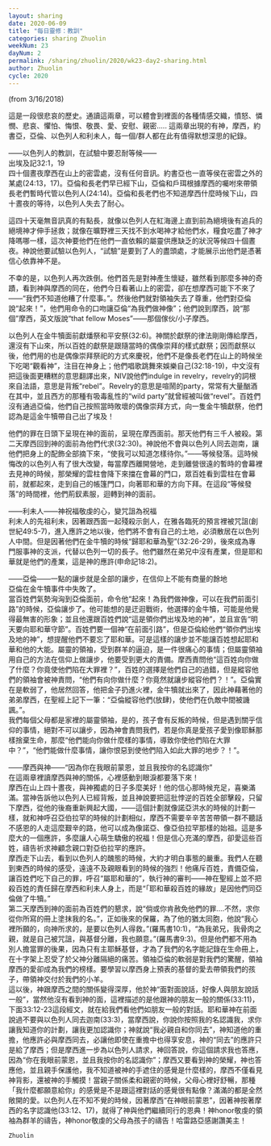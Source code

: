 ```yaml
---
layout: sharing
date: 2020-06-09
title: "每日靈修：教訓"
categories: sharing Zhuolin
weekNum: 23
dayNum: 2
permalink: /sharing/zhuolin/2020/wk23-day2-sharing.html
author: Zhuolin
cycle: 2020
---
```


(from 3/16/2018)

這是一段很悲哀的歷史。通讀這兩章，可以體會到裡面的各種情感交織，憤怒、憐憫、悲哀、懼怕、悔恨、敬畏、愛、安慰、親密..... 這兩章出現的有神，摩西，約書亞，亞倫、以色列人和利未人，每一個/群人都在此有值得默想深思的紀錄。  

——以色列人的教訓，在試驗中要忍耐等候——  
出埃及記32:1，19  
四十個晝夜摩西在山上的密雲處，沒有任何音訊。約書亞也一直等侯在密雲之外的某處(24:13，17)。亞倫和長老們早已經下山，亞倫和戶珥根據摩西的囑咐來帶領長老們暫時代管以色列人(24:14)。亞倫和長老們也不知道摩西什麼時候下山，四十晝夜的等待，以色列人失去了耐心。  

這四十天毫無音訊真的有點長，就像以色列人在紅海邊上直到前為絕境後有追兵的絕境神才伸手拯救；就像在曠野裡三天找不到水喝神才給他們水，糧食吃盡了神才降嗎哪一樣，這次神要他們在他們一直依賴的屬靈供應缺乏的狀況等候四十個晝夜。神說他要試驗以色列人，“試驗”是要到了人的盡頭處，才能展示出他們是憑著信心依靠神不是。  

不幸的是，以色列人再次跌倒。他們首先是對神產生懷疑，雖然看到那麼多神的奇蹟，看到神與摩西的同在，他們今日看著山上的密雲，卻在想摩西可能下不來了——“我們不知道他糟了什麼事。”。然後他們就對領袖失去了尊重，他們對亞倫說“起來！”，他們用命令的口吻讓亞倫“為我們做神像”；他們說到摩西，說“那個”摩西，英文版說“that fellow Moses”——那個傢伙/小子摩西。  

以色列人在金牛犢面前獻燔祭和平安祭(32:6)。神關於獻祭的律法剛剛傳給摩西，還沒有下山來，所以百姓的獻祭是跟隨當時的偶像崇拜的樣式獻祭；因而獻祭以後，他們用的也是偶像崇拜祭祀的方式來慶祝，他們不是像長老們在山上的時候坐下吃喝“觀看神”，注目在神身上；他們唱歌跳舞來娛樂自己(32:18-19)，中文沒有把這後面更糟糕的意思翻譯出來，NIV說他們indulge in revelry，revelry的詞根來自法語，意思是背叛“rebel”。Revelry的意思是喧鬧的party，常常有大量酗酒在其中，並且西方的那種有吸毒亂性的“wild party”就曾經被叫做“revel”。百姓們沒有通過亞倫，他們自己按照當時敗壞的偶像崇拜方式，向一隻金牛犢獻祭，他們認為是這金牛犢帶自己出了埃及！  

他們的罪在日頭下呈現在神的面前，呈現在摩西面前。那天他們有三千人被殺。第二天摩西回到神的面前為他們代求(32:30)。神說他不會與以色列人同去迦南，讓他們把身上的配飾全部摘下來，“使我可以知道怎樣待你。”——等候發落。這時候悔改的以色列人有了很大改變，每當摩西離開營地，走到離營很遠的暫時的會幕裡去見神的時候，那榮耀的雲柱會降下來擋在會幕的門口，眾百姓看到雲柱在會幕前，就都起來，走到自己的帳篷門口，向著耶和華的方向下拜。在這段“等候發落”的時間裡，他們荊釵素服，迴轉到神的面前。  

——利未人——神祝福敬虔的心，變咒詛為祝福  
利未人的先祖利未，因著跟西面一起殘殺示劍人，在雅各臨死的預言裡被咒詛(創世紀49:5-7)，進入應許之地以後，他們將不會有自己的土地，必須散居在以色列人中間。但是因著他們在金牛犢的時候“歸耶和華為聖”(32:26-29)，後來成為專門服事神的支派，代替以色列一切的長子。他們雖然在弟兄中沒有產業，但是耶和華就是他們的產業，這是神的應許(申命記18:2)。  

——亞倫——一點的讓步就是全部的讓步，在信仰上不能有商量的餘地  
亞倫在金牛犢事件中失敗了。  
當百姓們氣勢洶洶到亞倫面前，命令他“起來！為我們做神像，可以在我們前面引路”的時候，亞倫讓步了。他可能想的是迂迴戰術，他選擇的金牛犢，可能是他覺得最無害的形象；並且他還跟百姓們說“這是領你們出埃及地的神”，並且宣告“明天要向耶和華守節”。百姓們要一個神“在前面引路”，但是亞倫給他們“領你們出埃及地的神”，想提醒他們不要忘了耶和華。可是這樣的讓步並不能讓百姓想起耶和華和他的大能。屬靈的領袖，受到群羊的逼迫，是一件很痛心的事情；但屬靈領袖用自己的方法在信仰上做讓步，他要受到更大的責備。摩西責問他“這百姓向你做了什麼？你竟使他們陷在大罪裡？”，百姓的選擇是他們自己的過錯，但是縱容他們的領袖會被神責問，“他們有向你做什麼？你竟然就讓步縱容他們？！”。亞倫實在是軟弱了，他居然回答，他把金子扔進火裡，金牛犢就出來了，因此神藉著他的弟弟摩西，在聖經上記下一筆：“亞倫縱容他們(放肆)，使他們在仇敵中間被譏諷。”。  
我們每個父母都是家裡的屬靈領袖，是的，孩子會有反叛的時候，但是遇到關乎信仰的事情，絕對不可以讓步，因為神會責問我們，若是你真是愛孩子愛到像耶穌那樣捨棄生命，那麼“他們能向你做什麼樣的事情，導致你使他們陷在大罪中？”，“他們能做什麼事情，讓你恨惡到使他們陷入如此大罪的地步？！”。  

——摩西與神——“因為你在我眼前蒙恩，並且我按你的名認識你”  
在這兩章裡讀摩西與神的關係，心裡感動到眼淚都要落下來！  
摩西在山上四十晝夜，與神獨處的日子多麼美好！他的信心那時候充足，喜樂滿滿。當神告訴他以色列人已經背叛，並且神說要把這批悖逆的百姓全部擊殺，只留下摩西，從他的後裔重新興起大國，——這個計劃就像諾亞洪水的時候的計劃一樣，就和神呼召亞伯拉罕的時候的計劃相似，摩西不需要辛辛苦苦帶領一群不聽話不感恩的人走這麼艱辛的路，他可以成為像諾亞、像亞伯拉罕那樣的始祖。這是多麼大的一個應許，多麼讓人心萌生驕傲的祝福！但是信心充滿的摩西，卻愛這些百姓，禱告祈求神顧念親口對亞伯拉罕的應許。  
摩西走下山去，看到以色列人的醜態的時候，大約才明白事態的嚴重。我們人在聽到東西的時候的感受，遠遠不及親眼看到的時候的強烈！他痛斥百姓，責備亞倫，讓百姓們吃下自己的罪，呼召“屬耶和華的”，執行神的審判——神在聖經上並不把殺百姓的責任歸在摩西和利未人身上，而是“「耶和華殺百姓的緣故」是因他們同亞倫做了牛犢。”  
第二天摩西到神的面前為百姓們的懇求，說“倘或你肯赦免他們的罪....不然，求你從你所寫的冊上塗抹我的名。”，正如後來的保羅，為了他的猶太同胞，他說“我心裡所願的，向神所求的，是要以色列人得救。”(羅馬書10:1)，“為我弟兄，我骨肉之親，就是自己被咒詛，與基督分離，我也願意。”(羅馬書9:3)。但是他們都不用為別人擔當罪的後果，因為只有主耶穌基督，才為了我們的名字能記錄在生命冊上，在十字架上忍受了於父神分離隔絕的痛苦。領袖亞倫的軟弱是對我們的驚醒，領袖摩西的愛卻成為我們的榜樣。要學習以摩西身上預表的基督的愛去帶領我們的孩子，帶領神交付於我們的小羊。  
這以後，神跟摩西之間的關係變得深厚，他於神“面對面說話，好像人與朋友說話一般”，當然他沒有看到神的面，這裡描述的是他跟神的朋友一般的關係(33:11)，下面33:12-23這段經文，就在給我們看他們如朋友一般的對話。耶和華神在前面說過不要與以色列人同去迦南(33:3)，當摩西說，你說你按照我的名認識我，求你讓我知道你的計劃，讓我更加認識你；神就說“我必親自和你同去”，神知道他的重擔，他應許必與摩西同去，必讓他即使在重擔中也得享安息，神的“同去”的應許只是給了摩西；但是摩西進一步為以色列人請求，神回答說，你這個請求我也答應，因為“你在我眼前蒙恩，並且我按你的名認識你”；摩西又要看到神的榮耀，神也答應他，並且親手保護他，我不知道被神的手遮住的感覺是什麼樣的，摩西不僅看見神背影，還被神的手觸摸！當親子關係柔和親密的時候，父母心裡好舒暢，那種「我什麼都願意給你」的感覺是不是跟這裡對話的感覺很有點像？滿滿的都是全然敞開的愛。以色列人在不知不覺的時候，因著摩西“在神眼前蒙恩”，因著神按著摩西的名字認識他(33:12、17)，就得了神與他們繼續同行的恩典！神honor敬虔的領袖為群羊的禱告，神honor敬虔的父母為孩子的禱告！哈雷路亞感謝讚美主！  

`Zhuolin`  

